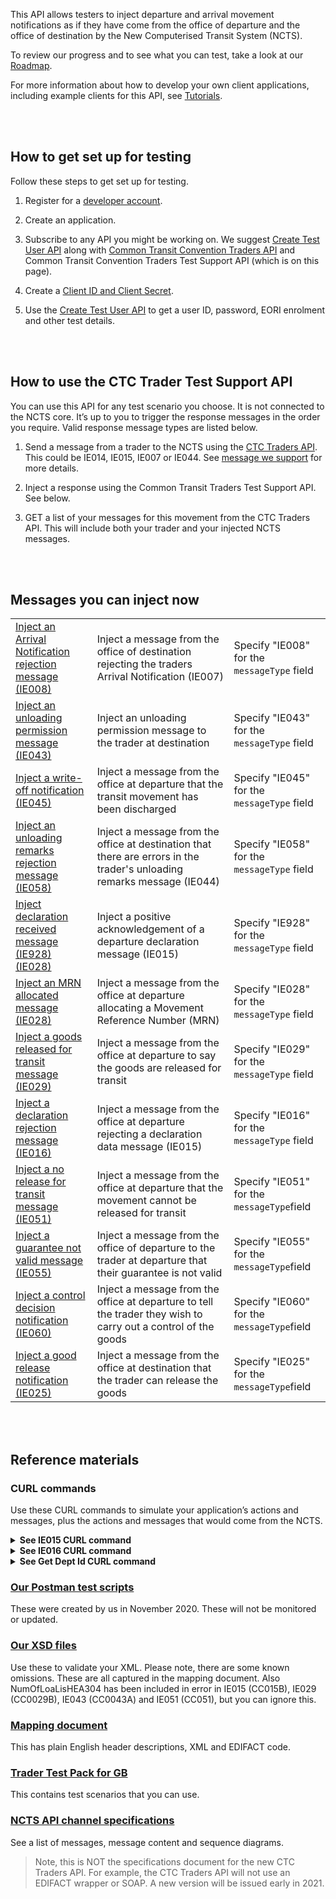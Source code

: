This API allows testers to inject departure and arrival movement notifications as if they have come from the office of departure and the office of destination by the New Computerised Transit System (NCTS).

To review our progress and to see what you can test, take a look at our [Roadmap](/roadmaps/common-transit-convention-traders-roadmap).


For more information about how to develop your own client applications, including example clients for this API, 
see [Tutorials](/api-documentation/docs/tutorials).

<br></br>

## How to get set up for testing

Follow these steps to get set up for testing.

1. Register for a [developer account](https://developer.service.hmrc.gov.uk/developer/registration).

2. Create an application.    

3. Subscribe to any API you might be working on. We suggest [Create Test User API](https://developer.service.hmrc.gov.uk/api-documentation/docs/api/service/api-platform-test-user/1.0) along with [Common Transit Convention Traders API](https://developer.service.hmrc.gov.uk/api-documentation/docs/api/service/common-transit-convention-traders/1.0) and Common Transit Convention Traders Test Support API (which is on this page).     

4. Create a [Client ID and Client Secret](https://developer.service.hmrc.gov.uk/api-documentation/docs/authorisation/credentials).

5. Use the [Create Test User API](https://developer.service.hmrc.gov.uk/api-documentation/docs/api/service/api-platform-test-user/1.0) to get a user ID, password, EORI enrolment and other test details. 

<br></br>

## How to use the CTC Trader Test Support API

You can use this API for any test scenario you choose. It is not connected to the NCTS core. It’s up to you to trigger the response messages in the order you require.  Valid response message types are listed below.

1.  Send a message from a trader to the NCTS using the [CTC Traders API](https://developer.service.hmrc.gov.uk/api-documentation/docs/api/service/common-transit-convention-traders/1.0). This could be IE014, IE015, IE007 or IE044. See [message we support](https://developer.service.hmrc.gov.uk/guides/common-transit-convention-traders-service-guide/documentation/supported-messages.html) for more details. 

2. Inject a response using the Common Transit Traders Test Support API. See below. 

3. GET a list of your messages for this movement from the CTC Traders API. This will include both your trader and your injected NCTS messages.

<br></br>

## Messages you can inject now

<table>
   <tbody>
   <tr>
   <td><a href="https://developer.service.hmrc.gov.uk/api-documentation/docs/api/service/common-transit-convention-traders-test-support/1.0#_inject-a-fake-ncts-arrival-message_post_accordion">Inject an Arrival Notification rejection message (IE008)</a></td>
   <td>Inject a message from the office of destination rejecting the traders Arrival Notification (IE007)</td>
         <td>Specify "IE008" for the <code>messageType</code> field</td>
   </tr>
   <td><a href="https://developer.service.hmrc.gov.uk/api-documentation/docs/api/service/common-transit-convention-traders-test-support/1.0#_inject-a-fake-ncts-arrival-message_post_accordion">Inject an unloading permission message (IE043)</a></td>
   <td>Inject an unloading permission message to the trader at destination</td>
   <td>Specify "IE043" for the <code>messageType</code> field
    </tr>
    <td><a href="https://developer.service.hmrc.gov.uk/api-documentation/docs/api/service/common-transit-convention-traders-test-support/1.0#_inject-a-fake-ncts-arrival-message_post_accordion">Inject a write-off notification (IE045)</a></td>
   <td>Inject a message from the office at departure that the transit movement has been discharged</td>
   <td>Specify "IE045" for the <code>messageType</code> field
   </tr>
   <td><a href="https://developer.service.hmrc.gov.uk/api-documentation/docs/api/service/common-transit-convention-traders-test-support/1.0#_inject-a-fake-ncts-arrival-message_post_accordion">Inject an unloading remarks rejection message (IE058)</a></td>
   <td>Inject a message from the office at destination that there are errors in the trader's unloading remarks message (IE044)</td>
   <td>Specify "IE058" for the <code>messageType</code> field
   </tr>
   <td><a href="https://developer.service.hmrc.gov.uk/api-documentation/docs/api/service/common-transit-convention-traders-test-support/1.0#_inject-a-fake-ncts-departure-message_post_accordion">Inject declaration received message (IE928) (IE028)</a></td>
   <td>Inject a positive acknowledgement of a departure declaration message (IE015)</td>
   <td>Specify "IE928" for the <code>messageType</code> field
   </tr>
   <td><a href="https://developer.service.hmrc.gov.uk/api-documentation/docs/api/service/common-transit-convention-traders-test-support/1.0#_inject-a-fake-ncts-departure-message_post_accordion">Inject an MRN allocated message (IE028)</a></td>
   <td>Inject a message from the office at departure allocating a Movement Reference Number (MRN)</td>
   <td>Specify "IE028" for the <code>messageType</code> field
   </tr>
   <td><a href="https://developer.service.hmrc.gov.uk/api-documentation/docs/api/service/common-transit-convention-traders-test-support/1.0#_inject-a-fake-ncts-departure-message_post_accordion">Inject a goods released for transit message (IE029)</a></td>
   <td>Inject a message from the office at departure to say the goods are released for transit</td>
   <td>Specify "IE029" for the <code>messageType</code> field
   </tr>
   <td><a href="https://developer.service.hmrc.gov.uk/api-documentation/docs/api/service/common-transit-convention-traders-test-support/1.0#_inject-a-fake-ncts-departure-message_post_accordion">Inject a declaration rejection message (IE016)</a></td>
   <td>Inject a message from the office at departure rejecting a declaration data message (IE015)</td>
   <td>Specify "IE016" for the <code>messageType</code> field
   </tr>
   <td><a href="https://developer.service.hmrc.gov.uk/api-documentation/docs/api/service/common-transit-convention-traders-test-support/1.0#_inject-a-fake-ncts-departure-message_post_accordion">Inject a no release for transit message (IE051)</a></td>
   <td>Inject a message from the office at departure that the movement cannot be released for transit</td>
   <td>Specify "IE051" for the <code>messageType</code>field</td>
   </tr>
   <td><a href="https://developer.service.hmrc.gov.uk/api-documentation/docs/api/service/common-transit-convention-traders-test-support/1.0#_inject-a-fake-ncts-departure-message_post_accordion">Inject a guarantee not valid message (IE055)</a></td>
   <td>Inject a message from the office of departure to the trader at departure that their guarantee is not valid</td>
   <td>Specify "IE055" for the <code>messageType</code>field</td>
   </tr>
   <td><a href="https://developer.service.hmrc.gov.uk/api-documentation/docs/api/service/common-transit-convention-traders-test-support/1.0#_inject-a-fake-ncts-departure-message_post_accordion">Inject a control decision notification (IE060)</a></td>
   <td>Inject a message from the office at departure to tell the trader they wish to carry out a control of the goods</td>
   <td>Specify "IE060" for the <code>messageType</code>field</td>
   </tr>
   <td><a href="https://developer.service.hmrc.gov.uk/api-documentation/docs/api/service/common-transit-convention-traders-test-support/1.0#_inject-a-fake-ncts-arrival-message_post_accordion">Inject a good release notification (IE025)</a></td>
   <td>Inject a message from the office at destination that the trader can release the goods</td>
   <td>Specify "IE025" for the <code>messageType</code>field</td>
   </tr>
   </tbody>
   </table>

<br></br>
          
## Reference materials

### CURL commands

Use these CURL commands to simulate your application’s actions and messages, plus the actions and messages that would come from the NCTS.


<details>
   <summary><strong>See IE015 CURL command</strong></summary>

```
curl --location --request POST 'https://test-api.service.hmrc.gov.uk/customs/transits/movements/departures' \
--header 'Authorization: Bearer <enter your Bearer Token>' \
--header 'Content-Type: application/xml' \
--data-raw '<CC015B>
    <SynIdeMES1>UNOC</SynIdeMES1>
    <SynVerNumMES2>3</SynVerNumMES2>
    <MesRecMES6>NCTS</MesRecMES6>
    <DatOfPreMES9>20201117</DatOfPreMES9>
    <TimOfPreMES10>0935</TimOfPreMES10>
    <IntConRefMES11>25973103497074</IntConRefMES11>
    <AppRefMES14>NCTS</AppRefMES14>
    <MesIdeMES19>1</MesIdeMES19>
    <MesTypMES20>GB015B</MesTypMES20>
    <HEAHEA>
        <RefNumHEA4>TRATESTDEC112011170935</RefNumHEA4>
        <TypOfDecHEA24>T1</TypOfDecHEA24>
        <CouOfDesCodHEA30>IT</CouOfDesCodHEA30>
        <AutLocOfGooCodHEA41>954131533-GB60DEP</AutLocOfGooCodHEA41>
        <CouOfDisCodHEA55>GB</CouOfDisCodHEA55>
        <TraModAtBorHEA76>3</TraModAtBorHEA76>
        <IdeOfMeaOfTraCroHEA85>NC15 REG</IdeOfMeaOfTraCroHEA85>
        <NatOfMeaOfTraCroHEA87>GB</NatOfMeaOfTraCroHEA87>
        <ConIndHEA96>0</ConIndHEA96>
        <NCTSAccDocHEA601LNG>EN</NCTSAccDocHEA601LNG>
        <TotNumOfIteHEA305>1</TotNumOfIteHEA305>
        <TotNumOfPacHEA306>10</TotNumOfPacHEA306>
        <TotGroMasHEA307>1000</TotGroMasHEA307>
        <DecDatHEA383>20201117</DecDatHEA383>
        <DecPlaHEA394>Dover</DecPlaHEA394>
        <SpeCirIndHEA1>C</SpeCirIndHEA1>
        <ComRefNumHEA>HQDOV018</ComRefNumHEA>
        <SecHEA358>1</SecHEA358>
        <CodPlUnHEA357>MONOPOLI001</CodPlUnHEA357>
    </HEAHEA>
    <TRAPRIPC1>
        <NamPC17>NCTS UK TEST LAB HMCE</NamPC17>
        <StrAndNumPC122>11TH FLOOR, ALEX HOUSE, VICTORIA AV</StrAndNumPC122>
        <PosCodPC123>SS99 1AA</PosCodPC123>
        <CitPC124>SOUTHEND-ON-SEA, ESSEX</CitPC124>
        <CouPC125>GB</CouPC125>
        <TINPC159>GB954131533000</TINPC159>
    </TRAPRIPC1>
    <TRACONCO1>
        <NamCO17>NCTS UK TEST LAB HMCE</NamCO17>
        <StrAndNumCO122>11TH FLOOR, ALEX HOUSE, VICTORIA AV</StrAndNumCO122>
        <PosCodCO123>SS99 1AA</PosCodCO123>
        <CitCO124>SOUTHEND-ON-SEA, ESSEX</CitCO124>
        <CouCO125>GB</CouCO125>
        <TINCO159>GB954131533000</TINCO159>
    </TRACONCO1>
    <TRACONCE1>
        <NamCE17>NCTS UK TEST LAB HMCE</NamCE17>
        <StrAndNumCE122>ITALIAN OFFICE</StrAndNumCE122>
        <PosCodCE123>IT99 1IT</PosCodCE123>
        <CitCE124>MILAN</CitCE124>
        <CouCE125>IT</CouCE125>
        <TINCE159>IT11ITALIANC11</TINCE159>
    </TRACONCE1>
    <CUSOFFDEPEPT>
        <RefNumEPT1>GB000060</RefNumEPT1>
    </CUSOFFDEPEPT>
    <CUSOFFTRARNS>
        <RefNumRNS1>FR001260</RefNumRNS1>
        <ArrTimTRACUS085>202011190935</ArrTimTRACUS085>
    </CUSOFFTRARNS>
    <CUSOFFDESEST>
        <RefNumEST1>IT018105</RefNumEST1>
    </CUSOFFDESEST>
    <CONRESERS>
         <ConResCodERS16>A3</ConResCodERS16>
         <DatLimERS69>20201125</DatLimERS69>
    </CONRESERS>
    <SEAINFSLI>
        <SeaNumSLI2>1</SeaNumSLI2>
        <SEAIDSID>
            <SeaIdeSID1>NCTS001</SeaIdeSID1>
        </SEAIDSID>
    </SEAINFSLI>
    <GUAGUA>
        <GuaTypGUA1>1</GuaTypGUA1>
        <GUAREFREF>
            <GuaRefNumGRNREF1>09GB00000100000M0</GuaRefNumGRNREF1>
            <AccCodREF6>AC01</AccCodREF6>
        </GUAREFREF>
    </GUAGUA>
    <GOOITEGDS>
        <IteNumGDS7>1</IteNumGDS7>
        <GooDesGDS23>Daffodils</GooDesGDS23>
        <GooDesGDS23LNG>EN</GooDesGDS23LNG>
        <GroMasGDS46>1000</GroMasGDS46>
        <NetMasGDS48>950</NetMasGDS48>
        <PACGS2>
            <MarNumOfPacGS21>AB234</MarNumOfPacGS21>
            <KinOfPacGS23>BX</KinOfPacGS23>
            <NumOfPacGS24>10</NumOfPacGS24>
        </PACGS2>
        <TRACORSECGOO021>
            <TINTRACORSECGOO028>GB954131533000</TINTRACORSECGOO028>
        </TRACORSECGOO021>
        <TRACONSECGOO013>
            <TINTRACONSECGOO020>IT17THEBOSS42</TINTRACONSECGOO020>
        </TRACONSECGOO013>
    </GOOITEGDS>
    <ITI>
        <CouOfRouCodITI1>GB</CouOfRouCodITI1>
    </ITI>
    <CARTRA100>
        <TINCARTRA254>GB954131533000</TINCARTRA254>
    </CARTRA100>
</CC015B>'
```
</details>


<details>
  <summary><strong>See IE016 CURL command</strong></summary>
   
```
curl --location --request POST 'https://test-api.service.hmrc.gov.uk/test/customs/transits/movements/departures/{deptId}/messages' \
--header 'Content-Type: application/json' \
--header 'Authorization: Bearer <enter your Bearer Token>' \
--data-raw '{
     "message": {
         "messageType": "IE016"
     }
 }'
 ```
</details>


<details>
   <summary><strong>See Get Dept Id CURL command</strong></summary>

```
curl --location --request GET 'https://test-api.service.hmrc.gov.uk/customs/transits/movements/departures/{deptId}' \
--header 'Accept: application/vnd.hmrc.1.0+json' \
--header 'Authorization: Bearer <enter your Bearer Token>'
```
</details>

### [Our Postman test scripts](https://github.com/hmrc/common-transit-convention-traders-postman) 

These were created by us in November 2020. These will not be monitored or updated.


### [Our XSD files](https://developer.service.hmrc.gov.uk/guides/common-transit-convention-traders-service-guide/documentation/xsd-reference.html) 

Use these to validate your XML. Please note, there are some known omissions. These are all captured in the mapping document. Also NumOfLoaLisHEA304 has been included in error in IE015 (CC015B), IE029 (CC0029B), IE043 (CC0043A) and IE051 (CC051), but you can ignore this. 

### [Mapping document](/docs/xml-2-edifact-mapping-updated12112020.pdf)

This has plain English header descriptions, XML and EDIFACT code. 

### [Trader Test Pack for GB](https://assets.publishing.service.gov.uk/government/uploads/system/uploads/attachment_data/file/937032/NCTS_4_GB.pdf) 

This contains test scenarios that you can use. 
      
### [NCTS API channel specifications](https://www.gov.uk/government/publications/new-computerised-transit-system-technical-specifications) 

See a list of messages, message content and sequence diagrams.  
> Note, this is NOT the specifications document for the new CTC Traders API. For example, the CTC Traders API will not use an EDIFACT wrapper or SOAP. A new version will be issued early in 2021.

